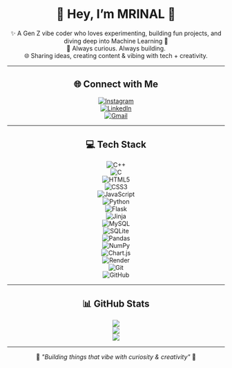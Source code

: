 <div align="center">

# 💫 Hey, I’m MRINAL 🫠  

✨ A Gen Z vibe coder who loves experimenting, building fun projects, and diving deep into Machine Learning 🤖  
🚀 Always curious. Always building.  
🌐 Sharing ideas, creating content & vibing with tech + creativity.  

---

## 🌐 Connect with Me  
[![Instagram](https://img.shields.io/badge/Instagram-%23E4405F.svg?style=for-the-badge&logo=Instagram&logoColor=white)](https://instagram.com/mrinal.san)  
[![LinkedIn](https://img.shields.io/badge/LinkedIn-%230077B5.svg?style=for-the-badge&logo=linkedin&logoColor=white)](https://www.linkedin.com/in/-mrinalsarkar/)  
[![Gmail](https://img.shields.io/badge/Email-D14836?style=for-the-badge&logo=gmail&logoColor=white)](mailto:mrinalpsarkar@gmail.com)  

---

## 💻 Tech Stack  
![C++](https://img.shields.io/badge/c++-%2300599C.svg?style=for-the-badge&logo=c%2B%2B&logoColor=white)  
![C](https://img.shields.io/badge/c-%2300599C.svg?style=for-the-badge&logo=c&logoColor=white)  
![HTML5](https://img.shields.io/badge/html5-%23E34F26.svg?style=for-the-badge&logo=html5&logoColor=white)  
![CSS3](https://img.shields.io/badge/css3-%231572B6.svg?style=for-the-badge&logo=css3&logoColor=white)  
![JavaScript](https://img.shields.io/badge/javascript-%23323330.svg?style=for-the-badge&logo=javascript&logoColor=%23F7DF1E)  
![Python](https://img.shields.io/badge/python-3670A0?style=for-the-badge&logo=python&logoColor=ffdd54)  
![Flask](https://img.shields.io/badge/flask-%23000.svg?style=for-the-badge&logo=flask&logoColor=white)  
![Jinja](https://img.shields.io/badge/jinja-white.svg?style=for-the-badge&logo=jinja&logoColor=black)  
![MySQL](https://img.shields.io/badge/mysql-4479A1.svg?style=for-the-badge&logo=mysql&logoColor=white)  
![SQLite](https://img.shields.io/badge/sqlite-%2307405e.svg?style=for-the-badge&logo=sqlite&logoColor=white)  
![Pandas](https://img.shields.io/badge/pandas-%23150458.svg?style=for-the-badge&logo=pandas&logoColor=white)  
![NumPy](https://img.shields.io/badge/numpy-%23013243.svg?style=for-the-badge&logo=numpy&logoColor=white)  
![Chart.js](https://img.shields.io/badge/chart.js-F5788D.svg?style=for-the-badge&logo=chart.js&logoColor=white)  
![Render](https://img.shields.io/badge/Render-%46E3B7.svg?style=for-the-badge&logo=render&logoColor=white)  
![Git](https://img.shields.io/badge/git-%23F05033.svg?style=for-the-badge&logo=git&logoColor=white)  
![GitHub](https://img.shields.io/badge/github-%23121011.svg?style=for-the-badge&logo=github&logoColor=white)  

---

## 📊 GitHub Stats  
![](https://github-readme-stats.vercel.app/api?username=Mrinal-San&theme=highcontrast&hide_border=true&include_all_commits=true&count_private=false)  
![](https://nirzak-streak-stats.vercel.app/?user=Mrinal-San&theme=highcontrast&hide_border=true)  
![](https://github-readme-stats.vercel.app/api/top-langs/?username=Mrinal-San&theme=highcontrast&hide_border=true&include_all_commits=true&count_private=false&layout=compact)  

---

🌟 *"Building things that vibe with curiosity & creativity"* 🌟  

</div>
